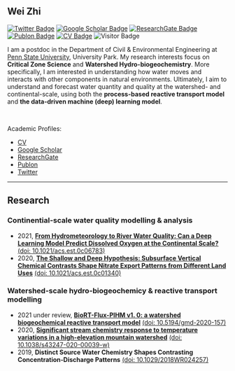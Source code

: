 ## Wei Zhi

[![Twitter Badge](https://img.shields.io/twitter/follow/WeiZhiWater?style=social)](https://twitter.com/WeiZhiWater)
[![Google Scholar Badge](https://img.shields.io/badge/Google-Scholar-orange)](https://scholar.google.com/citations?user=5bEiQqwAAAAJ&hl=en)
[![ResearchGate Badge](https://img.shields.io/badge/My-ReserchGate-green)](https://www.researchgate.net/profile/Wei_Zhi6)
[![Publon Badge](https://img.shields.io/badge/My-Publon-blue)](https://publons.com/researcher/1432883/wei-zhi/)
[![CV Badge](https://img.shields.io/badge/My-CV-critical)](https://drive.google.com/file/d/1mI0sUjJaModaYELef4ml_y2npa_izZno/view?usp=sharing)
![Visitor Badge](https://visitor-badge.laobi.icu/badge?page_id=WeiZhiWater.WeiZhiWater)

I am a postdoc in the Department of Civil & Environmental Engineering at [Penn State University](https://www.psu.edu/), University Park. My research interests focus on **Critical Zone Science** and **Watershed Hydro-biogeochemistry**. More specifically, I am interested in understanding how water moves and interacts with other components in natural environments. Ultimately, I aim to understand and forecast water quantity and quality at the watershed- and continental-scale, using both the **process-based reactive transport model** and **the data-driven machine (deep) learning model**. 

<br/>

Academic Profiles:
- [CV](https://drive.google.com/file/d/1mI0sUjJaModaYELef4ml_y2npa_izZno/view?usp=sharing)
- [Google Scholar](https://scholar.google.com/citations?user=5bEiQqwAAAAJ&hl=en)
- [ResearchGate](https://www.researchgate.net/profile/Wei_Zhi6)
- [Publon](https://publons.com/researcher/1432883/wei-zhi/)
- [Twitter](https://twitter.com/WeiZhiWater)


---

## Research
### Continential-scale water quality modelling & analysis
- 2021, [**From Hydrometeorology to River Water Quality: Can a Deep Learning Model Predict Dissolved Oxygen at the Continental Scale?**](https://github.com/WeiZhiWater/EST_CAMELS-Chem-DO-dataset) [(doi: 10.1021/acs.est.0c06783)](https://doi.org/10.1021/acs.est.0c06783)
- 2020, [**The Shallow and Deep Hypothesis: Subsurface Vertical Chemical Contrasts Shape Nitrate Export Patterns from Different Land Uses**](https://github.com/WeiZhiWater/EST_Nitrate-Shallow-Deep-Hypothesis) [(doi: 10.1021/acs.est.0c01340)](https://doi.org/10.1021/acs.est.0c01340)

### Watershed-scale hydro-biogeochemicy & reactive transport modelling
- 2021 under review, [**BioRT-Flux-PIHM v1. 0: a watershed biogeochemical reactive transport model**](https://github.com/WeiZhiWater/BioRT-Flux-PIHM) [(doi: 10.5194/gmd-2020-157)](https://doi.org/10.5194/gmd-2020-157)
- 2020, [**Significant stream chemistry response to temperature variations in a high-elevation mountain watershed**](https://github.com/WeiZhiWater/COMMSENV_Stream-Chemistry-Response) [(doi: 10.1038/s43247-020-00039-w)](https://doi.org/10.1038/s43247-020-00039-w)
- 2019, **Distinct Source Water Chemistry Shapes Contrasting Concentration‐Discharge Patterns** [(doi: 10.1029/2018WR024257)](https://doi.org/10.1029/2018WR024257)
